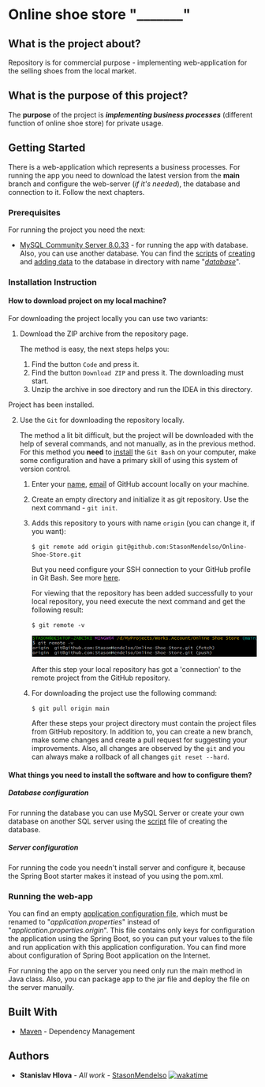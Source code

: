 # Online shoe store "_______"

## What is the project about?

Repository is for commercial purpose - implementing web-application for the selling shoes from the local market.

## What is the purpose of this project?

The **purpose** of the project is ***implementing business processes*** (different function of online shoe store) for private usage.

## Getting Started

There is a web-application which represents a business processes.
For running the app you need to download the latest version from the **main** branch and configure the web-server (*if it's needed*),
the database and connection to it. Follow the next chapters.

### Prerequisites

For running the project you need the next:

* [MySQL Community Server 8.0.33](https://dev.mysql.com/) - for running the app with database. Also, you can use another database.
  You can find the [scripts](database/sql) of [creating](database/sql/creation_database.sql) and [adding data](database/sql/adding_data.sql) to the database in directory with name "*[database](database/sql)*".


### Installation Instruction

#### How to download project on my local machine?

For downloading the project locally you can use two variants:

1. Download the ZIP archive from the repository page.

   The method is easy, the next steps helps you:
   1. Find the button `Code` and press it.
   2. Find the button `Download ZIP` and press it. The downloading must start.
   3. Unzip the archive in soe directory and run the IDEA in this directory.

Project has been installed.

2. Use the `Git` for downloading the repository locally.

   The method a lit bit difficult, but the project will be downloaded with the help
   of several commands, and not manually, as in the previous method. For this method
   you **need** to [install][4] the `Git Bash` on your computer, make some configuration and have a primary skill of
   using this system of version control.
   1. Enter your [name][5], [email][6] of GitHub account locally on your machine.
   2. Create an empty directory and initialize it as git repository. Use the next
      command - `git init`.
   3. Adds this repository to yours with name `origin` (you can change it, if you want):
       ```
      $ git remote add origin git@github.com:StasonMendelso/Online-Shoe-Store.git
      ```
      But you need configure your SSH connection to your GitHub profile in Git Bash. See more [here][7].

      For viewing that the repository has been added successfully to your local
      repository, you need execute the next command and get the following result:
      ```
      $ git remote -v
      ```
      ![git remote repository](readme/images/addRemoteOrigin.png)

      After this step your local repository has got a 'connection' to the remote
      project from the GitHub repository.
   4. For downloading the project use the following command:
      ```
      $ git pull origin main
      ```
      After these steps your project directory must contain the project files from
      GitHub repository. In addition to, you can create a new branch, make some
      changes and create a pull request for suggesting your improvements. Also, all
      changes are observed by the `git` and you can always make a rollback of
      all changes `git reset --hard`.

#### What things you need to install the software and how to configure them?

##### Database configuration

For running the database you can use MySQL Server or create your own database on another SQL server
using the [script](database/sql/creation_database.sql) file of creating the database.

##### Server configuration

For running the code you needn't install server and configure it, because the Spring Boot starter
makes it instead of you using the pom.xml.

### Running the web-app
You can find an empty [application configuration file](src/main/resources/application.yaml.origin),
which must be renamed to "*application.properties*" instead of "*application.properties.origin*". This file
contains only keys for configuration the application using the Spring Boot, so you can put your values to the file and run
application with this application configuration. You can find more about configuration of Spring Boot application on
the Internet.

For running the app on the server you need only run the main method in Java class. Also, you can
package app to the jar file and deploy the file on the server manually.

[//]: # (## Examples of web-application's pages. Endpoints.)

[//]: # ()
[//]: # (If you want to open them in browser you need to enter one of the two URL:)

[//]: # ()
[//]: # (* "**localhost:{port}/{applicationContext}/people**" - to open a page with all peoples;)

[//]: # (* "**localhost:{port}/{applicationContext}/books**" - to open a page with all books,)

[//]: # ()
[//]: # (where  **{port}** - is a port, on which you server is running; **{applicationContext}** - is an application)

[//]: # (context name, which you give in your application configuration for this app.)

[//]: # ()
[//]: # (Here you can find the screenshots of the web-application:)

[//]: # ()
[//]: # (![]&#40;images/web-application-examples/PageWithABookWhichWasntTaken.png&#41;)

[//]: # ()
[//]: # (You can find more photos [here]&#40;images/web-application-examples&#41;.)

## Built With

* [Maven](https://maven.apache.org/) - Dependency Management

## Authors

* **Stanislav Hlova** - *All
  work* - [StasonMendelso](https://github.com/StasonMendelso) [![wakatime](https://wakatime.com/badge/user/b33e0124-90c1-44a9-95a8-0f09b324ad70/project/c792e8bf-9283-49cc-9970-7a9270455a41.svg)](https://wakatime.com/badge/user/b33e0124-90c1-44a9-95a8-0f09b324ad70/project/c792e8bf-9283-49cc-9970-7a9270455a41)

  
[4]:https://git-scm.com/downloads

[5]:https://docs.github.com/en/get-started/getting-started-with-git/setting-your-username-in-git

[6]:https://docs.github.com/en/account-and-profile/setting-up-and-managing-your-personal-account-on-github/managing-email-preferences/setting-your-commit-email-address

[7]:https://docs.github.com/en/authentication/connecting-to-github-with-ssh
